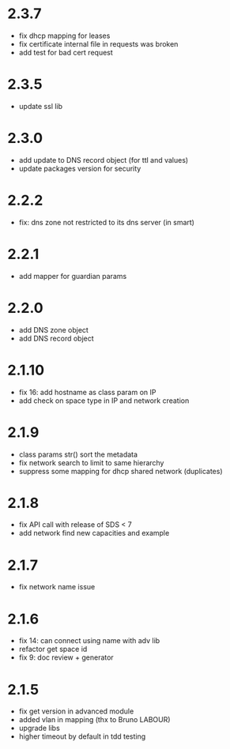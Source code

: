 # 2.3.7
  * fix dhcp mapping for leases
  * fix certificate internal file in requests was broken
  * add test for bad cert request

# 2.3.5
  * update ssl lib	

# 2.3.0
  * add update to DNS record object (for ttl and values)
  * update packages version for security

# 2.2.2
  * fix: dns zone not restricted to its dns server (in smart)

# 2.2.1
  * add mapper for guardian params

# 2.2.0
  * add DNS zone object
  * add DNS record object

# 2.1.10
  * fix 16: add hostname as class param on IP
  * add check on space type in IP and network creation

# 2.1.9
  * class params str() sort the metadata
  * fix network search to limit to same hierarchy
  * suppress some mapping for dhcp shared network (duplicates)

# 2.1.8
  * fix API call with release of SDS < 7
  * add network find new capacities and example

# 2.1.7
  * fix network name issue

# 2.1.6
  * fix 14: can connect using name with adv lib
  * refactor get space id
  * fix 9: doc review + generator

# 2.1.5
  * fix get version in advanced module
  * added vlan in mapping (thx to Bruno LABOUR)
  * upgrade libs
  * higher timeout by default in tdd testing
